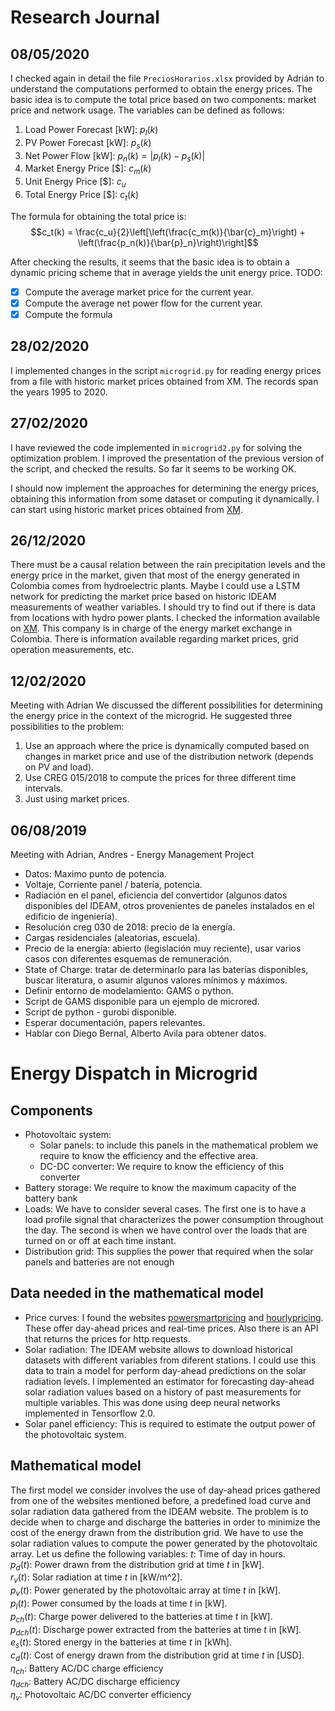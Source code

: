 # Research Journal

## 08/05/2020
I checked again in detail the file `PreciosHorarios.xlsx` provided by Adrián to understand the computations performed to obtain the energy prices. The basic idea is to compute the total price based on two components: market price and network usage. The variables can be defined as follows:
1. Load Power Forecast [kW]: $p_l(k)$
2. PV Power Forecast [kW]: $p_s(k)$
3. Net Power Flow [kW]: $p_n(k) = |p_l(k) - p_s(k)|$
4. Market Energy Price [$]: $c_m(k)$
5. Unit Energy Price [$]: $c_u$
6. Total Energy Price [$]: $c_t(k)$

The formula for obtaining the total price is:
$$c_t(k) = \frac{c_u}{2}\left[\left(\frac{c_m(k)}{\bar{c}_m}\right) + \left(\frac{p_n(k)}{\bar{p}_n}\right)\right]$$

After checking the results, it seems that the basic idea is to obtain a dynamic pricing scheme that in average yields the unit energy price.
TODO:
- [x] Compute the average market price for the current year.
- [x] Compute the average net power flow for the current year.
- [x] Compute the formula

## 28/02/2020
I implemented changes in the script `microgrid.py` for reading energy prices from a file with historic market prices obtained from XM. The records span the years 1995 to 2020.

## 27/02/2020
I have reviewed the code implemented in `microgrid2.py` for solving the optimization problem. I improved the presentation of the previous version of the script, and checked the results. So far it seems to be working OK.

I should now implement the approaches for determining the energy prices, obtaining this information from some dataset or computing it dynamically. I can start using historic market prices obtained from [XM](http://portalbissrs.xm.com.co/trpr/Paginas/Historicos/Historicos.aspx).

## 26/12/2020
There must be a causal relation between the rain precipitation levels and the energy price in the market, given that most of the energy generated in Colombia comes from hydroelectric plants. Maybe I could use a LSTM network for predicting the market price based on historic IDEAM measurements of weather variables. I should try to find out if there is data from locations with hydro power plants.
I checked the information available on [XM](http://www.xm.com). This company is in charge of the energy market exchange in Colombia. There is information available regarding market prices, grid operation measurements, etc.

## 12/02/2020
Meeting with Adrian
We discussed the different possibilities for determining the energy price in the context of the microgrid. He suggested three possibilities to the problem:
1. Use an approach where the price is dynamically computed based on changes in market price and use of the distribution network (depends on PV and load).
2. Use CREG 015/2018 to compute the prices for three different time intervals.
3. Just using market prices.

## 06/08/2019
Meeting with Adrian, Andres - Energy Management Project
- Datos: Maximo punto de potencia.
- Voltaje, Corriente panel / batería, potencia.
- Radiación en el panel, eficiencia del convertidor (algunos datos disponibles del IDEAM, otros provenientes de paneles instalados en el edificio de ingeniería).
- Resolución creg 030 de 2018: precio de la energía.
- Cargas residenciales (aleatorias, escuela).
- Precio de la energía: abierto (legislación muy reciente), usar varios casos con diferentes esquemas de remuneración.
- State of Charge: tratar de determinarlo para las baterías disponibles, buscar literatura, o asumir algunos valores mínimos y máximos.
- Definir entorno de modelamiento: GAMS o python.
- Script de GAMS disponible para un ejemplo de microred.
- Script de python - gurobi disponible.
- Esperar documentación, papers relevantes.
- Hablar con Diego Bernal, Alberto Avila para obtener datos.

# Energy Dispatch in Microgrid

## Components
- Photovoltaic system:
  - Solar panels: to include this panels in the mathematical problem we require to know the efficiency and the effective area.
  - DC-DC converter: We require to know the efficiency of this converter
- Battery storage: We require to know the maximum capacity of the battery bank
- Loads: We have to consider several cases. The first one is to have a load profile signal that characterizes the power consumption throughout the day. The second is when we have control over the loads that are turned on or off at each time instant.
- Distribution grid: This supplies the power that required when the solar panels and batteries are not enough

## Data needed in the mathematical model
- Price curves: I found the websites [powersmartpricing](https://www.powersmartpricing.org) and [hourlypricing](https://hourlypricing.comed.com). These offer day-ahead prices and real-time prices. Also there is an API that returns the prices for http requests.
- Solar radiation: The IDEAM website allows to download historical datasets with different variables from diferent stations. I could use this data to train a model for perform day-ahead predictions on the solar radiation levels. I implemented an estimator for forecasting day-ahead solar radiation values based on a history of past measurements for multiple variables. This was done using deep neural networks implemented in Tensorflow 2.0.
- Solar panel efficiency: This is required to estimate the output power of the photovoltaic system.

## Mathematical model
The first model we consider involves the use of day-ahead prices gathered from one of the websites mentioned before, a predefined load curve and solar radiation data gathered from the IDEAM website. The problem is to decide when to charge and discharge the batteries in order to minimize the cost of the energy drawn from the distribution grid. We have to use the solar radiation values to compute the power generated by the photovoltaic array. Let us define the following variables:
$t$: Time of day in hours.  
$p_d(t)$: Power drawn from the distribution grid at time $t$ in [kW].  
$r_v(t)$: Solar radiation at time $t$ in [kW/m^2].  
$p_v(t)$: Power generated by the photovoltaic array at time $t$ in [kW].  
$p_l(t)$: Power consumed by the loads at time $t$ in [kW].  
$p_{ch}(t)$: Charge power delivered to the batteries at time $t$ in [kW].  
$p_{dch}(t)$: Discharge power extracted from the batteries at time $t$ in [kW].  
$e_s(t)$: Stored energy in the batteries at time $t$ in [kWh].  
$c_d(t)$: Cost of energy drawn from the distribution grid at time $t$ in [USD].  
$\eta_{ch}$: Battery AC/DC charge efficiency  
$\eta_{dch}$: Battery AC/DC discharge efficiency  
$\eta_v$: Photovoltaic AC/DC converter efficiency  
